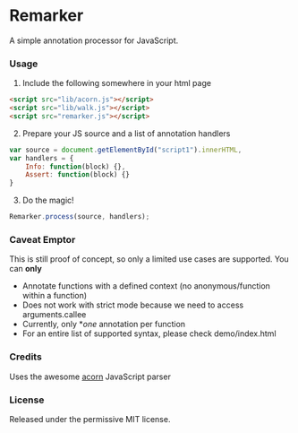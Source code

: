 # Remarker

A simple annotation processor for JavaScript.

### Usage

1) Include the following somewhere in your html page

```html
<script src="lib/acorn.js"></script>
<script src="lib/walk.js"></script>
<script src="remarker.js"></script>
```

2) Prepare your JS source and a list of annotation handlers

```js
var source = document.getElementById("script1").innerHTML, 
var handlers = {
	Info: function(block) {},
	Assert: function(block) {}
}
```

3) Do the magic!

```js
Remarker.process(source, handlers);
```

### Caveat Emptor

This is still proof of concept, so only a limited use cases are supported. You can **only**

* Annotate functions with a defined context (no anonymous/function within a function)
* Does not work with strict mode because we need to access arguments.callee
* Currently, only **one* annotation per function
* For an entire list of supported syntax, please check demo/index.html

### Credits

Uses the awesome [acorn](https://github.com/marijnh/acorn) JavaScript parser


### License

Released under the permissive MIT license.


